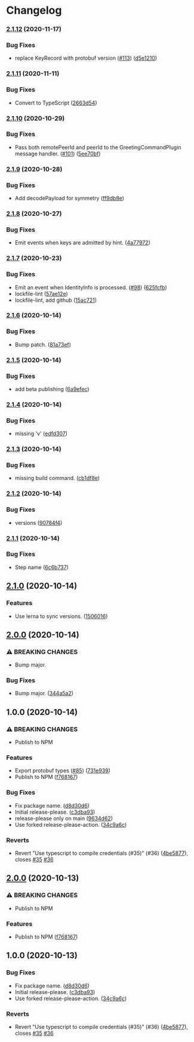 # Changelog

### [2.1.12](https://www.github.com/dxos/halo/compare/v2.1.11...v2.1.12) (2020-11-17)


### Bug Fixes

* replace KeyRecord with protobuf version ([#113](https://www.github.com/dxos/halo/issues/113)) ([d5e1210](https://www.github.com/dxos/halo/commit/d5e1210c719343d94ba933535adfecabf26d1a6e))

### [2.1.11](https://www.github.com/dxos/halo/compare/v2.1.10...v2.1.11) (2020-11-11)


### Bug Fixes

* Convert to TypeScript ([2663d54](https://www.github.com/dxos/halo/commit/2663d5440d10d5066cbb7b0a9c9d9d02202dce1e))

### [2.1.10](https://www.github.com/dxos/halo/compare/v2.1.9...v2.1.10) (2020-10-29)


### Bug Fixes

* Pass both remotePeerId and peerId to the GreetingCommandPlugin message handler. ([#101](https://www.github.com/dxos/halo/issues/101)) ([5ee70bf](https://www.github.com/dxos/halo/commit/5ee70bf869cf00c1069beea98e3e80216126f416))

### [2.1.9](https://www.github.com/dxos/halo/compare/v2.1.8...v2.1.9) (2020-10-28)


### Bug Fixes

* Add decodePayload for symmetry ([ff9db8e](https://www.github.com/dxos/halo/commit/ff9db8e9bc47830e396379e9d862257fce598dae))

### [2.1.8](https://www.github.com/dxos/halo/compare/v2.1.7...v2.1.8) (2020-10-27)


### Bug Fixes

* Emit events when keys are admitted by hint. ([4a77972](https://www.github.com/dxos/halo/commit/4a77972d2bff524067513e604fbb82e437ca93bd))

### [2.1.7](https://www.github.com/dxos/halo/compare/v2.1.6...v2.1.7) (2020-10-23)


### Bug Fixes

* Emit an event when IdentityInfo is processed. ([#98](https://www.github.com/dxos/halo/issues/98)) ([625fcfb](https://www.github.com/dxos/halo/commit/625fcfb1dc389f029d244e86d985275f11a58497))
* lockfile-lint ([57ae12e](https://www.github.com/dxos/halo/commit/57ae12ed666ec3af039185aa11ebce33e1ba78a4))
* lockfile-lint, add github ([15ac721](https://www.github.com/dxos/halo/commit/15ac721b3b1a3045b44149ea6e038070e02197a5))

### [2.1.6](https://www.github.com/dxos/halo/compare/v2.1.5...v2.1.6) (2020-10-14)


### Bug Fixes

* Bump patch. ([81a73ef](https://www.github.com/dxos/halo/commit/81a73ef9434022737a35e2226cf4184a4c36632f))

### [2.1.5](https://www.github.com/dxos/halo/compare/v2.1.4...v2.1.5) (2020-10-14)


### Bug Fixes

* add beta publishing ([6a9efec](https://www.github.com/dxos/halo/commit/6a9efec59f7a778bdafee857c9fa6ecb65f0a3c6))

### [2.1.4](https://www.github.com/dxos/halo/compare/v2.1.3...v2.1.4) (2020-10-14)


### Bug Fixes

* missing 'v' ([edfd307](https://www.github.com/dxos/halo/commit/edfd307894409dd826a45988662a71faed0541f6))

### [2.1.3](https://www.github.com/dxos/halo/compare/v2.1.2...v2.1.3) (2020-10-14)


### Bug Fixes

* missing build command. ([cb1df8e](https://www.github.com/dxos/halo/commit/cb1df8e245a07e53dc9304c6a34b50a9853dfb48))

### [2.1.2](https://www.github.com/dxos/halo/compare/v2.1.1...v2.1.2) (2020-10-14)


### Bug Fixes

* versions ([90784f4](https://www.github.com/dxos/halo/commit/90784f4f2b20d5baea0eb090f5d1285dc78f0d0e))

### [2.1.1](https://www.github.com/dxos/halo/compare/v2.1.0...v2.1.1) (2020-10-14)


### Bug Fixes

* Step name ([6c6b737](https://www.github.com/dxos/halo/commit/6c6b737829f6e23908951fa815d1ae82012872e3))

## [2.1.0](https://www.github.com/dxos/halo/compare/v2.0.0...v2.1.0) (2020-10-14)


### Features

* Use lerna to sync versions. ([1506016](https://www.github.com/dxos/halo/commit/150601627f90d9043e79151a2c7c6b0272cab7be))

## [2.0.0](https://www.github.com/dxos/halo/compare/v1.0.0...v2.0.0) (2020-10-14)


### ⚠ BREAKING CHANGES

* Bump major.

### Bug Fixes

* Bump major. ([344a5a2](https://www.github.com/dxos/halo/commit/344a5a2a773ec7677bf956f534230b4d8bf742e2))

## 1.0.0 (2020-10-14)


### ⚠ BREAKING CHANGES

* Publish to NPM

### Features

* Export protobuf types ([#85](https://www.github.com/dxos/halo/issues/85)) ([731e939](https://www.github.com/dxos/halo/commit/731e939c759887d22c98c27dfc324ce4283c298c))
* Publish to NPM ([f768167](https://www.github.com/dxos/halo/commit/f768167dd348664940c0e448e4c73d4a6e8fd5e9))


### Bug Fixes

* Fix package name. ([d8d30d6](https://www.github.com/dxos/halo/commit/d8d30d6aced4dbc46dd031a7d58daa6382551293))
* Initial release-please. ([c3dba93](https://www.github.com/dxos/halo/commit/c3dba936e9ff403a284a7e206b2964fa86eff460))
* release-please only on main ([9634d62](https://www.github.com/dxos/halo/commit/9634d621da7e3eb6f5e4a236f778a7764eebe9c0))
* Use forked release-please-action. ([34c9a6c](https://www.github.com/dxos/halo/commit/34c9a6c5a55ab7441fc7665382b7924896705df0))


### Reverts

* Revert "Use typescript to compile credentials (#35)" (#36) ([4be5877](https://www.github.com/dxos/halo/commit/4be5877a278e9e92e66e0d8d127c221a81c38a16)), closes [#35](https://www.github.com/dxos/halo/issues/35) [#36](https://www.github.com/dxos/halo/issues/36)

## [2.0.0](https://www.github.com/dxos/halo/compare/v1.0.0...v2.0.0) (2020-10-13)


### ⚠ BREAKING CHANGES

* Publish to NPM

### Features

* Publish to NPM ([f768167](https://www.github.com/dxos/halo/commit/f768167dd348664940c0e448e4c73d4a6e8fd5e9))

## 1.0.0 (2020-10-13)


### Bug Fixes

* Fix package name. ([d8d30d6](https://www.github.com/dxos/halo/commit/d8d30d6aced4dbc46dd031a7d58daa6382551293))
* Initial release-please. ([c3dba93](https://www.github.com/dxos/halo/commit/c3dba936e9ff403a284a7e206b2964fa86eff460))
* Use forked release-please-action. ([34c9a6c](https://www.github.com/dxos/halo/commit/34c9a6c5a55ab7441fc7665382b7924896705df0))


### Reverts

* Revert "Use typescript to compile credentials (#35)" (#36) ([4be5877](https://www.github.com/dxos/halo/commit/4be5877a278e9e92e66e0d8d127c221a81c38a16)), closes [#35](https://www.github.com/dxos/halo/issues/35) [#36](https://www.github.com/dxos/halo/issues/36)
